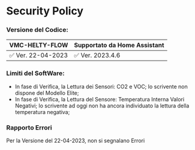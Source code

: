 # Security Policy

### Versione del Codice:

|          VMC-HELTY-FLOW              | Supportato da Home Assistant         |
| ------------------------------------ | ------------------------------------ |
| :white_check_mark:   Ver. 22-04-2023 | :white_check_mark:   Ver. 2023.4.6   |


### Limiti del SoftWare:<br>
 - In fase di Verifica, la Lettura dei Sensori: CO2 e VOC; lo scrivente non dispone del Modello Elite;<br>
 - In fase di Verifica, la Lettura del Sensore: Temperatura Interna Valori Negativi; lo scrivente ad oggi non ha ancora individuato la lettura della temperatura negativa;<br>

### Rapporto Errori
Per la Versione del 22-04-2023, non si segnalano Errori<br>
